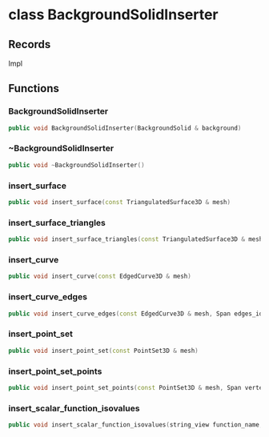 # class BackgroundSolidInserter


## Records

Impl



## Functions

### BackgroundSolidInserter

```cpp
public void BackgroundSolidInserter(BackgroundSolid & background)
```


### ~BackgroundSolidInserter

```cpp
public void ~BackgroundSolidInserter()
```


### insert_surface

```cpp
public void insert_surface(const TriangulatedSurface3D & mesh)
```


### insert_surface_triangles

```cpp
public void insert_surface_triangles(const TriangulatedSurface3D & mesh, Span triangle_ids)
```


### insert_curve

```cpp
public void insert_curve(const EdgedCurve3D & mesh)
```


### insert_curve_edges

```cpp
public void insert_curve_edges(const EdgedCurve3D & mesh, Span edges_ids)
```


### insert_point_set

```cpp
public void insert_point_set(const PointSet3D & mesh)
```


### insert_point_set_points

```cpp
public void insert_point_set_points(const PointSet3D & mesh, Span vertex_ids)
```


### insert_scalar_function_isovalues

```cpp
public void insert_scalar_function_isovalues(string_view function_name, absl::Span<const double> isovalues)
```




